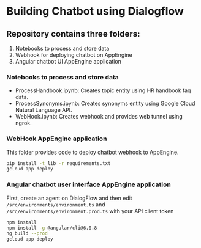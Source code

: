 <!--
  Licensed to the Apache Software Foundation (ASF) under one or more
  contributor license agreements.  See the NOTICE file distributed with
  this work for additional information regarding copyright ownership.
  The ASF licenses this file to You under the Apache License, Version 2.0
  (the "License"); you may not use this file except in compliance with
  the License.  You may obtain a copy of the License at

      http://www.apache.org/licenses/LICENSE-2.0

  Unless required by applicable law or agreed to in writing, software
  distributed under the License is distributed on an "AS IS" BASIS,
  WITHOUT WARRANTIES OR CONDITIONS OF ANY KIND, either express or implied.
  See the License for the specific language governing permissions and
  limitations under the License.
-->


# Building Chatbot using Dialogflow

## Repository contains three folders:

1. Notebooks to process and store data
2. Webhook for deploying chatbot on AppEngine
3. Angular chatbot UI AppEngine application

### Notebooks to process and store data

- ProcessHandbook.ipynb: Creates topic entity using HR handbook faq data.
- ProcessSynonyms.ipynb: Creates synonyms entity using Google Cloud Natural Language API.
- WebHook.ipynb: Creates webhook and provides web tunnel using ngrok.

### WebHook AppEngine application

This folder provides code to deploy chatbot webhook to AppEngine.
```bash
pip install -t lib -r requirements.txt
gcloud app deploy
```

### Angular chatbot user interface AppEngine application

First, create an agent on DialogFlow and then edit `/src/environments/environment.ts` and `/src/environments/environment.prod.ts` with your API client token
```bash
npm install
npm install -g @angular/cli@6.0.8
ng build --prod
gcloud app deploy
```